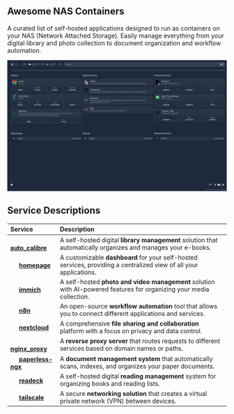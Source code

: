 ## Awesome NAS Containers
A curated list of self-hosted applications designed to run as containers on your NAS (Network Attached Storage). Easily manage everything from your digital library and photo collection to document organization and workflow automation.

<img src="./assets/homepage.png" width="800" >


## Service Descriptions

| Service | Description |
| :--- | :--- |
| <img src="https://cdn.jsdelivr.net/gh/walkxcode/dashboard-icons/png/calibre.png" width="16" height="16"> [**auto\_calibre**](./auto_calibre) | A self-hosted digital **library management** solution that automatically organizes and manages your e-books. |
| <img src="https://cdn.jsdelivr.net/gh/walkxcode/dashboard-icons/png/homepage.png" width="16" height="16"> [**homepage**](./homepage) | A customizable **dashboard** for your self-hosted services, providing a centralized view of all your applications. |
| <img src="https://cdn.jsdelivr.net/gh/walkxcode/dashboard-icons/png/immich.png" width="16" height="16"> [**immich**](./immich) | A self-hosted **photo and video management** solution with AI-powered features for organizing your media collection. |
| <img src="https://cdn.jsdelivr.net/gh/walkxcode/dashboard-icons/png/n8n.png" width="16" height="16"> [**n8n**](./n8n) | An open-source **workflow automation** tool that allows you to connect different applications and services. |
| <img src="https://cdn.jsdelivr.net/gh/walkxcode/dashboard-icons/png/nextcloud.png" width="16" height="16"> [**nextcloud**](./nextcloud) | A comprehensive **file sharing and collaboration** platform with a focus on privacy and data control. |
| <img src="https://cdn.jsdelivr.net/gh/walkxcode/dashboard-icons/png/nginx.png" width="16" height="16"> [**nginx\_proxy**](./nginx_proxy) | A **reverse proxy server** that routes requests to different services based on domain names or paths. |
| <img src="https://cdn.jsdelivr.net/gh/walkxcode/dashboard-icons/png/paperless-ngx.png" width="16" height="16"> [**paperless-ngx**](./paperless-ngx) | A **document management system** that automatically scans, indexes, and organizes your paper documents. |
| <img src="https://cdn.jsdelivr.net/gh/walkxcode/dashboard-icons/png/readeck.png" width="16" height="16"> [**readeck**](./readeck) | A self-hosted digital **reading management** system for organizing books and reading lists. |
| <img src="https://cdn.jsdelivr.net/gh/walkxcode/dashboard-icons/png/tailscale.png" width="16" height="16"> [**tailscale**](./tailscale) | A secure **networking solution** that creates a virtual private network (VPN) between devices. |
